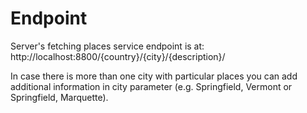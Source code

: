 # Endpoint
Server's fetching places service endpoint is at:
http://localhost:8800/{country}/{city}/{description}/

In case there is more than one city with particular places you can add additional information in city parameter (e.g. Springfield, Vermont or Springfield, Marquette).